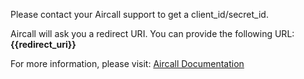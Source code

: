 Please contact your Aircall support to get a client_id/secret_id.

Aircall will ask you a redirect URI. You can provide the following URL: **{{redirect_uri}}** 

For more information, please visit: [Aircall Documentation](https://developer.aircall.io/api-references/#oauth-credentials)

